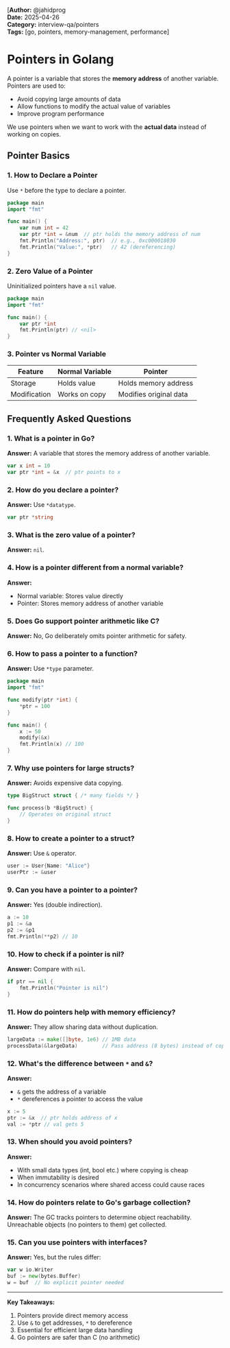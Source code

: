 [**Author:** @jahidprog  
**Date:** 2025-04-26  
**Category:** interview-qa/pointers  
**Tags:** [go, pointers, memory-management, performance]

# Pointers in Golang

A pointer is a variable that stores the **memory address** of another variable. Pointers are used to:

- Avoid copying large amounts of data
- Allow functions to modify the actual value of variables
- Improve program performance

We use pointers when we want to work with the **actual data** instead of working on copies.

## Pointer Basics

### 1. How to Declare a Pointer

Use `*` before the type to declare a pointer.

```go
package main
import "fmt"

func main() {
    var num int = 42
    var ptr *int = &num  // ptr holds the memory address of num
    fmt.Println("Address:", ptr)  // e.g., 0xc000018030
    fmt.Println("Value:", *ptr)   // 42 (dereferencing)
}
```

### 2. Zero Value of a Pointer

Uninitialized pointers have a `nil` value.

```go
package main
import "fmt"

func main() {
    var ptr *int
    fmt.Println(ptr) // <nil>
}
```

### 3. Pointer vs Normal Variable

| Feature      | Normal Variable | Pointer                |
| ------------ | --------------- | ---------------------- |
| Storage      | Holds value     | Holds memory address   |
| Modification | Works on copy   | Modifies original data |

## Frequently Asked Questions

### 1. What is a pointer in Go?

**Answer:** A variable that stores the memory address of another variable.

```go
var x int = 10
var ptr *int = &x  // ptr points to x
```

### 2. How do you declare a pointer?

**Answer:** Use `*datatype`.

```go
var ptr *string
```

### 3. What is the zero value of a pointer?

**Answer:** `nil`.

### 4. How is a pointer different from a normal variable?

**Answer:**

- Normal variable: Stores value directly
- Pointer: Stores memory address of another variable

### 5. Does Go support pointer arithmetic like C?

**Answer:** No, Go deliberately omits pointer arithmetic for safety.

### 6. How to pass a pointer to a function?

**Answer:** Use `*type` parameter.

```go
package main
import "fmt"

func modify(ptr *int) {
    *ptr = 100
}

func main() {
    x := 50
    modify(&x)
    fmt.Println(x) // 100
}
```

### 7. Why use pointers for large structs?

**Answer:** Avoids expensive data copying.

```go
type BigStruct struct { /* many fields */ }

func process(b *BigStruct) {
    // Operates on original struct
}
```

### 8. How to create a pointer to a struct?

**Answer:** Use `&` operator.

```go
user := User{Name: "Alice"}
userPtr := &user
```

### 9. Can you have a pointer to a pointer?

**Answer:** Yes (double indirection).

```go
a := 10
p1 := &a
p2 := &p1
fmt.Println(**p2) // 10
```

### 10. How to check if a pointer is nil?

**Answer:** Compare with `nil`.

```go
if ptr == nil {
    fmt.Println("Pointer is nil")
}
```

### 11. How do pointers help with memory efficiency?

**Answer:** They allow sharing data without duplication.

```go
largeData := make([]byte, 1e6) // 1MB data
processData(&largeData)        // Pass address (8 bytes) instead of copying 1MB
```

### 12. What's the difference between `*` and `&`?

**Answer:**

- `&` gets the address of a variable
- `*` dereferences a pointer to access the value

```go
x := 5
ptr := &x  // ptr holds address of x
val := *ptr // val gets 5
```

### 13. When should you avoid pointers?

**Answer:**

- With small data types (int, bool etc.) where copying is cheap
- When immutability is desired
- In concurrency scenarios where shared access could cause races

### 14. How do pointers relate to Go's garbage collection?

**Answer:** The GC tracks pointers to determine object reachability. Unreachable objects (no pointers to them) get collected.

### 15. Can you use pointers with interfaces?

**Answer:** Yes, but the rules differ:

```go
var w io.Writer
buf := new(bytes.Buffer)
w = buf  // No explicit pointer needed
```

---

**Key Takeaways:**

1. Pointers provide direct memory access
2. Use `&` to get addresses, `*` to dereference
3. Essential for efficient large data handling
4. Go pointers are safer than C (no arithmetic)
